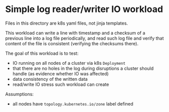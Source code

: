 # Simple log reader/writer IO workload

Files in this directory are k8s yaml files, not jinja templates.

This workload can write a line with timestamp and a checksum of a previous line
into a log file periodically, and read such log file and verify that content of
the file is consistent (verifying the checksums there).

The goal of this workload is to test:

- IO running on all nodes of a cluster via k8s `Deployment`
- that there are no holes in the log during disruptions a cluster should handle
  (as evidence whether IO was affected)
- data consistency of the written data
- read/write IO stress such workload can create

Assumptions:

- all nodes have `topology.kubernetes.io/zone` label defined
